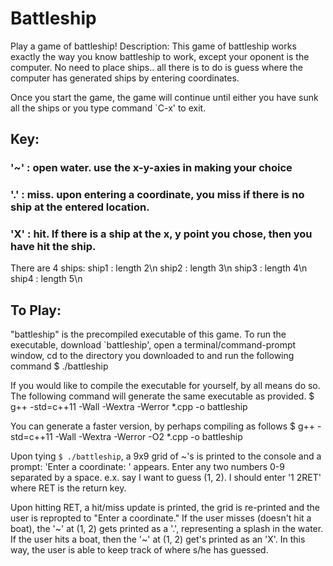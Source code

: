 # Battleship

Play a game of battleship!
Description:
This game of battleship works exactly the way you know battleship to work, except
your oponent is the computer. No need to place ships.. all there is to do is guess
where the computer has generated ships by entering coordinates.

Once you start the game, the game will continue until either you have sunk all
the ships or you type command `C-x' to exit.

## Key:
### '~' : open water. use the x-y-axies in making your choice
### '.' : miss. upon entering a coordinate, you miss if there is no ship at the entered location.
### 'X' : hit. If there is a ship at the x, y point you chose, then you have hit the ship.

There are 4 ships:
ship1 : length 2\n
ship2 : length 3\n
ship3 : length 4\n
ship4 : length 5\n

## To Play:
"battleship" is the precompiled executable of this game. To run the executable,
download `battleship', open a terminal/command-prompt window, cd to the directory
you downloaded to and run the following command
$ ./battleship

If you would like to compile the executable for yourself, by all means do so.
The following command will generate the same executable as provided.
$ g++ -std=c++11 -Wall -Wextra -Werror *.cpp -o battleship

You can generate a faster version, by perhaps compiling as follows
$ g++ -std=c++11 -Wall -Wextra -Werror -O2 *.cpp -o battleship

Upon tying `$ ./battleship`, a 9x9 grid of ~'s is printed to the console and a prompt:
'Enter a coordinate: ' appears. Enter any two numbers 0-9 separated by a space.
e.x. say I want to guess (1, 2). I should enter '1 2RET' where RET is the return key.

Upon hitting RET, a hit/miss update is printed, the grid is re-printed and the
user is repropted to "Enter a coordinate." If the user misses (doesn't hit a boat),
the '~' at (1, 2) gets printed as a '.', representing a splash in the water. If the
user hits a boat, then the '~' at (1, 2) get's printed as an 'X'. In this way, the
user is able to keep track of where s/he has guessed.
